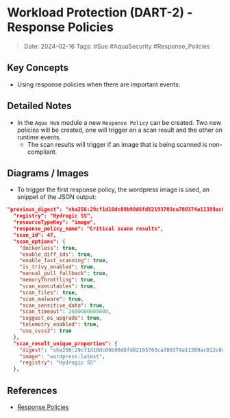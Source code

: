 
# Workload Protection (DART-2) - Response Policies
> Date: 2024-02-16
> Tags: #Sue #AquaSecurity #Response_Policies

## Key Concepts
- Using response policies when there are important events.

## Detailed Notes
- In the `Aqua Hub` module a new `Response Policy` can be created. Two new policies will be created, one will trigger on a scan result and the other on runtime events.
	- The scan results will trigger if an image that is being scanned is non-compliant.

## Diagrams / Images
- To trigger the first response policy, the wordpress image is used, an snippet of the JSON output:
```json
"previous_digest": "sha256:29cf1d10dc09b90d6fd82193703ca780374a11389ac012c0d7da9f11f7ce07c4",
  "registry": "Hydrogic SS",
  "resourceTypeKey": "image",
  "response_policy_name": "Critical scann results",
  "scan_id": 47,
  "scan_options": {
    "dockerless": true,
    "enable_diff_ids": true,
    "enable_fast_scanning": true,
    "is_trivy_enabled": true,
    "manual_pull_fallback": true,
    "memoryThrottling": true,
    "scan_executables": true,
    "scan_files": true,
    "scan_malware": true,
    "scan_sensitive_data": true,
    "scan_timeout": 3600000000000,
    "suggest_os_upgrade": true,
    "telemetry_enabled": true,
    "use_cvss3": true
  },
  "scan_result_unique_properties": {
    "digest": "sha256:29cf1d10dc09b90d6fd82193703ca780374a11389ac012c0d7da9f11f7ce07c4",
    "image": "wordpress:latest",
    "registry": "Hydrogic SS"
  },
```
	  

## References
- [Response Policies](https://docs.aquasec.com/v2022.4/platform/response-policies/response-policies/)

